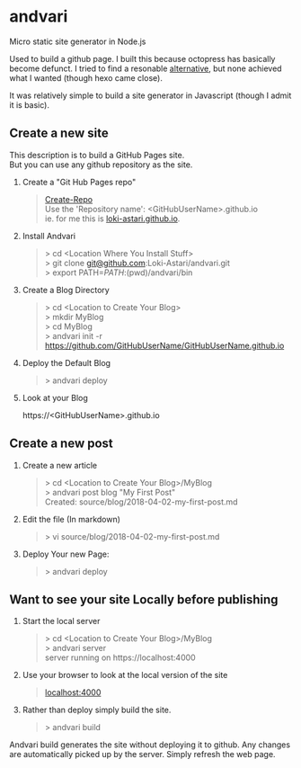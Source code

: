 # andvari
Micro static site generator in Node.js

Used to build a github page.
I built this because octopress has basically become defunct. I tried to find a resonable [alternative](https://www.staticgen.com/), but none achieved what I wanted (though hexo came close).

It was relatively simple to build a site generator in Javascript (though I admit it is basic).

## Create a new site

This description is to build a GitHub Pages site.  
But you can use any github repository as the site.

1. Create a "Git Hub Pages repo"

      > [Create-Repo](https://github.com/new)  
      > Use the 'Repository name': &lt;GitHubUserName&gt;.github.io  
      > ie. for me this is [loki-astari.github.io](https://github.com/Loki-Astari/loki-astari.github.io).  

2. Install Andvari

      > &gt; cd &lt;Location Where You Install Stuff&gt;  
      > &gt; git clone git@github.com:Loki-Astari/andvari.git  
      > &gt; export PATH=${PATH}:$(pwd)/andvari/bin  
      
3. Create a Blog Directory

      > &gt; cd &lt;Location to Create Your Blog&gt;  
      > &gt; mkdir MyBlog  
      > &gt; cd MyBlog  
      > &gt; andvari init -r https://github.com/GitHubUserName/GitHubUserName.github.io  
      
4. Deploy the Default Blog

      > &gt; andvari deploy  
      
5. Look at your Blog

      https://&lt;GitHubUserName&gt;.github.io  

## Create a new post

1. Create a new article

      > &gt; cd &lt;Location to Create Your Blog&gt;/MyBlog  
      > &gt; andvari post blog "My First Post"  
      > Created: source/blog/2018-04-02-my-first-post.md  
      
2. Edit the file (In markdown)

      > &gt; vi source/blog/2018-04-02-my-first-post.md  
      
3. Deploy Your new Page:

      > &gt; andvari deploy  
      
## Want to see your site Locally before publishing

1. Start the local server

      > &gt; cd &lt;Location to Create Your Blog&gt;/MyBlog  
      > &gt; andvari server  
      > server running on https://localhost:4000  
      
2. Use your browser to look at the local version of the site

      > [localhost:4000](https://localhost:4000)  
      
3. Rather than deploy simply build the site.

      > &gt; andvari build  

Andvari build generates the site without deploying it to github. Any changes are automatically picked up by the server. Simply refresh the web page.
